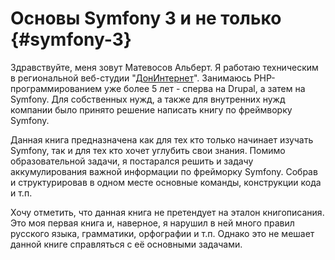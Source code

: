 # Основы Symfony 3 и не только {#symfony-3}

Здравствуйте, меня зовут Матевосов Альберт. Я работаю техническим в региональной веб-студии "[ДонИнтернет](http://doninternet.ru)". Занимаюсь PHP-программированием уже более 5 лет - сперва на Drupal, а затем на Symfony. Для собственных нужд, а также для внутренних нужд компании было принято решение написать книгу по фреймворку Symfony.

Данная книга предназначена как для тех кто только начинает изучать Symfony, так и для тех кто хочет углубить свои знания. Помимо образовательной задачи, я постарался решить и задачу аккумулирования важной информации по фрейморку Symfony. Собрав и структурировав в одном месте основные команды, конструкции кода и т.п.

Хочу отметить, что данная книга не претендует на эталон книгописания. Это моя первая книга и, наверное, я нарушил в ней много правил русского языка, грамматики, орфографии и т.п. Однако это не мешает данной книге справляться с её основными задачами.